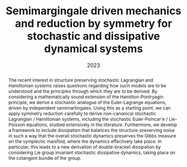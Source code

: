 ---
# Documentation: https://sourcethemes.com/academic/docs/managing-content/

title: Semimargingale driven mechanics and reduction by symmetry for stochastic and dissipative dynamical systems
subtitle:
authors:
- Oliver Street
- So Takao
tags: []
categories: [Geometric mechanics, Variational principle, Statistical mechanics]
date: '2023'
lastmod: 2023-12-19T09:28:06+01:00
featured: false
draft: false

# Featured image
# To use, add an image named `featured.jpg/png` to your page's folder.
# Focal points: Smart, Center, TopLeft, Top, TopRight, Left, Right, BottomLeft, Bottom, BottomRight.
image:
  caption: ''
  focal_point: 'Smart'
  preview_only: true

# Projects (optional).
#   Associate this post with one or more of your projects.
#   Simply enter your project's folder or file name without extension.
#   E.g. `projects = ["internal-project"]` references `content/project/deep-learning/index.md`.
#   Otherwise, set `projects = []`.
projects: []
publishDate: '2023'
publication_types:
- '2'
abstract: The recent interest in structure preserving stochastic Lagrangian and Hamiltonian systems raises questions regarding how such models are to be understood and the principles through which they are to be derived. By considering a mathematically sound extension of the Hamilton-Pontryagin principle, we derive a stochastic analogue of the Euler-Lagrange equations, driven by independent semimartingales. Using this as a starting point, we can apply symmetry reduction carefully to derive non-canonical stochastic Lagrangian / Hamiltonian systems, including the stochastic Euler-Poincar\'e / Lie-Poisson equations, studied extensively in the literature. Furthermore, we develop a framework to include dissipation that balances the structure-preserving noise in such a way that the overall stochastic dynamics preserves the Gibbs measure on the symplectic manifold, where the dynamics effectively take place. In particular, this leads to a new derivation of double-bracket dissipation by considering Lie group invariant stochastic dissipative dynamics, taking place on the cotangent bundle of the group.
publication: 'Preprint'
url_pdf: 'https://arxiv.org/pdf/2312.09769.pdf'
---